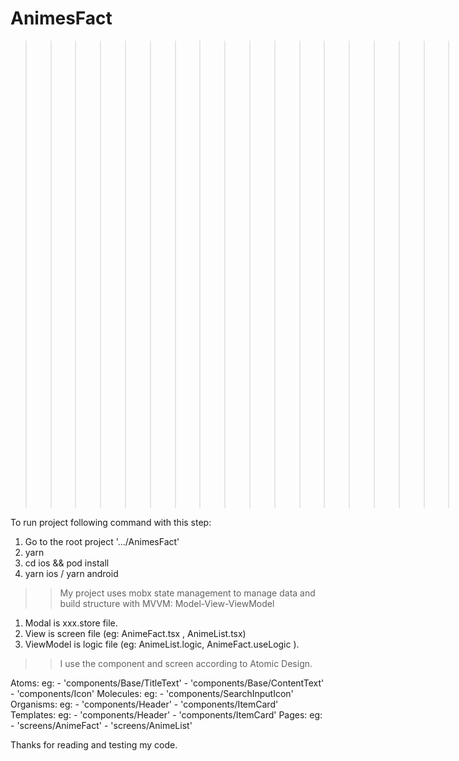 # AnimesFact

>>>>>>>>>>>>>>>>>>> Welcome to my Test Project <<<<<<<<<<<<<<<<<<<<<<

To run project following command with this step: 
1. Go to the root project '.../AnimesFact'
2. yarn
3. cd ios && pod install
4. yarn ios / yarn android

>> My project uses mobx state management to manage data and build structure with MVVM:
>> Model-View-ViewModel
  1. Modal is xxx.store file.
  2. View is screen file (eg: AnimeFact.tsx , AnimeList.tsx)
  3. ViewModel is logic file (eg: AnimeList.logic, AnimeFact.useLogic ).

>> I use the component and screen according to Atomic Design.

Atoms: 
  eg: - 'components/Base/TitleText'
      - 'components/Base/ContentText'
      - 'components/Icon'
Molecules:
  eg: - 'components/SearchInputIcon'
Organisms:
  eg: - 'components/Header'
      - 'components/ItemCard'
Templates:
  eg: - 'components/Header'
      - 'components/ItemCard'
Pages:
  eg: - 'screens/AnimeFact'
      - 'screens/AnimeList'
      
 Thanks for reading and testing my code.
